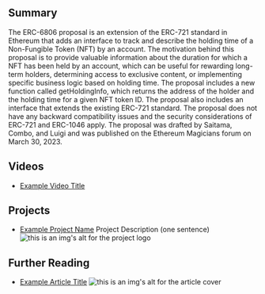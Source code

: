 ## Summary

The ERC-6806 proposal is an extension of the ERC-721 standard in Ethereum that adds an interface to track and describe the holding time of a Non-Fungible Token (NFT) by an account. The motivation behind this proposal is to provide valuable information about the duration for which a NFT has been held by an account, which can be useful for rewarding long-term holders, determining access to exclusive content, or implementing specific business logic based on holding time. The proposal includes a new function called getHoldingInfo, which returns the address of the holder and the holding time for a given NFT token ID. The proposal also includes an interface that extends the existing ERC-721 standard. The proposal does not have any backward compatibility issues and the security considerations of ERC-721 and ERC-1046 apply. The proposal was drafted by Saitama, Combo, and Luigi and was published on the Ethereum Magicians forum on March 30, 2023.

## Videos

- [Example Video Title](https://www.youtube.com/watch?v=TDGq4aeevgY)

## Projects

- [Example Project Name](https://xxxx.xxx/xxxxx) Project Description (one sentence) ![this is an img's alt for the project logo](https://xxxx.xxx/project-logo.xxx)

## Further Reading

- [Example Article Title](https://xxxx.xxx/xxxxx) ![this is an img's alt for the article cover](https://xxxx.xxx/article-cover.xxx)
